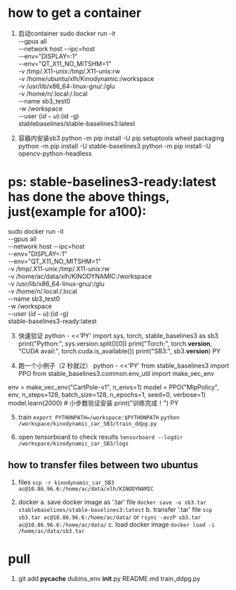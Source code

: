 # how to get a container
1. 启动container
sudo docker run -it \
  --gpus all \
  --network host --ipc=host \
  --env="DISPLAY=:1" \
  --env="QT_X11_NO_MITSHM=1" \
  -v /tmp/.X11-unix:/tmp/.X11-unix:rw \
  -v /home/ubuntu/xlh/Kinodynamic:/workspace \
  -v /usr/lib/x86_64-linux-gnu/:/glu \
  -v /home/n/.local:/.local \
  --name sb3_test0 \
  -w /workspace \
  --user $(id -u):$(id -g) \
  stablebaselines/stable-baselines3:latest

2. 容器内安装sb3
python -m pip install -U pip setuptools wheel packaging
python -m pip install -U stable-baselines3
python -m pip install -U opencv-python-headless

# ps: stable-baselines3-ready:latest has done the above things, just(example for a100):
sudo docker run -it \
  --gpus all \
  --network host --ipc=host \
  --env="DISPLAY=:1" \
  --env="QT_X11_NO_MITSHM=1" \
  -v /tmp/.X11-unix:/tmp/.X11-unix:rw \
  -v /home/ac/data/xlh/KINODYNAMIC:/workspace \
  -v /usr/lib/x86_64-linux-gnu/:/glu \
  -v /home/n/.local:/.local \
  --name sb3_test0 \
  -w /workspace \
  --user $(id -u):$(id -g) \
  stable-baselines3-ready:latest


3. 快速验证
python - <<'PY'
import sys, torch, stable_baselines3 as sb3
print("Python:", sys.version.split()[0])
print("Torch:", torch.__version__, "CUDA avail:", torch.cuda.is_available())
print("SB3:", sb3.__version__)
PY

4. 跑一个小例子（2 秒就过）
python - <<'PY'
from stable_baselines3 import PPO
from stable_baselines3.common.env_util import make_vec_env

env = make_vec_env("CartPole-v1", n_envs=1)
model = PPO("MlpPolicy", env, n_steps=128, batch_size=128, n_epochs=1, seed=0, verbose=1)
model.learn(2000)  # 小步数验证安装
print("训练完成！")
PY

5. train
` export PYTHONPATH=/workspace:$PYTHONPATH `
` python /workspace/kinodynamic_car_SB3/train_ddpg.py `

6. open tensorboard to check results
`tensorboard --logdir /workspace/kinodynamic_car_SB3/logs`


## how to transfer files between two ubuntus
1. files
` scp -r kinodynamic_car_SB3 ac@10.86.96.6:/home/ac/data/xlh/KINODYNAMIC ` 

2. docker
  a. save docker image as '.tar' file
    `docker save -o sb3.tar stablebaselines/stable-baselines3:latest`
  b. transfer '.tar' file
    `scp sb3.tar ac@10.86.96.6:/home/ac/data/` or `rsync -avzP sb3.tar ac@10.86.96.6:/home/ac/data/`
  c. load docker image
    `docker load -i /home/ac/data/sb3.tar`


# pull
1. git add __pycache__ dubins_env __init__.py README.md train_ddpg.py